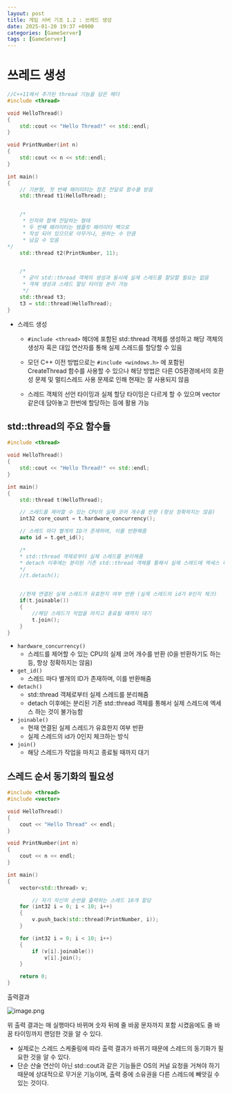 ```yaml
---
layout: post
title: 게임 서버 기초 1.2 : 쓰레드 생성
date: 2025-01-20 19:37 +0900
categories: [GameServer]
tags : [GameServer]
---
```


# 쓰레드 생성

```cpp
//C++11에서 추가된 thread 기능을 담은 헤더
#include <thread>

void HelloThread()
{
    std::cout << "Hello Thread!" << std::endl;
}

void PrintNumber(int n)
{
    std::cout << n << std::endl;
}

int main()
{
    // 기본형, 첫 번째 패러미터는 참조 전달로 함수를 받음
    std::thread t1(HelloThread);


    /*
     * 인자와 함께 전달하는 형태
     * 두 번째 패러미터는 템플릿 패러미터 팩으로
     * 작성 되어 있으므로 아무거나, 원하는 수 만큼
     * 넘길 수 있음
*/ 
    std::thread t2(PrintNumber, 11);


    /*
     * 굳이 std::thread 객체의 생성과 동시에 실제 스레드를 할당할 필요는 없음
     * 객체 생성과 스레드 할당 타이밍 분리 가능
     */
    std::thread t3;
    t3 = std::thread(HelloThread);
}
```

- 스레드 생성

  - `#include <thread>` 헤더에 포함된 std::thread 객체를 생성하고 해당 객체의 생성자 혹은 대입 연산자를 통해 실제 스레드를 할당할 수 있음

  - 모던 C++ 이전 방법으로는 `#include <windows.h>` 에 포함된 CreateThread 함수를 사용할 수 있으나 해당 방법은 다른 OS환경에서의 호환성 문제 및 멀티스레드 사용 문제로 인해 현재는 잘 사용되지 않음

     

  - 스레드 객체의 선언 타이밍과 실제 할당 타이밍은 다르게 할 수 있으며 vector같은데 담아놓고 한번에 할당하는 등에 활용 가능



## std::thread의 주요 함수들

```cpp
#include <thread>

void HelloThread()
{
    std::cout << "Hello Thread!" << std::endl;
}

int main()
{
    std::thread t(HelloThread);

    // 스레드를 제어할 수 있는 CPU의 실제 코어 개수를 반환 (항상 정확하지는 않음)
    int32 core_count = t.hardware_concurrency();

    // 스레드 마다 별개의 ID가 존재하며, 이를 반환해줌
    auto id = t.get_id();

    /*
    * std::thread 객체로부터 실제 스레드를 분리해줌
    * detach 이후에는 분리된 기존 std::thread 객체를 통해서 실제 스레드에 엑세스 하는 것이 불가능함
    */
    //t.detach();


    //현재 연결된 실제 스레드가 유효한지 여부 반환 (실제 스레드의 id가 0인지 체크)
    if(t.joinable())
    {
        //해당 스레드가 작업을 마치고 종료될 떄까지 대기
        t.join();
    }
}
```

- `hardware_concurrency()`
  - 스레드를 제어할 수 있는 CPU의 실제 코어 개수를 반환 (0을 반환하기도 하는 등, 항상 정확하지는 않음)
- `get_id()`
  - 스레드 마다 별개의 ID가 존재하며, 이를 반환해줌
- `detach()`
  - std::thread 객체로부터 실제 스레드를 분리해줌
  - detach 이후에는 분리된 기존 std::thread 객체를 통해서 실제 스레드에 엑세스 하는 것이 불가능함
- `joinable()`
  - 현재 연결된 실제 스레드가 유효한지 여부 반환
  - 실제 스레드의 id가 0인지 체크하는 방식
- `join()`
  - 해당 스레드가 작업을 마치고 종료될 때까지 대기

 

## 스레드 순서 동기화의 필요성

```cpp
#include <thread>
#include <vector>

void HelloThread()
{
	cout << "Hello Thread" << endl;
}

void PrintNumber(int n)
{
	cout << n << endl;
}

int main()
{
	vector<std::thread> v;

        // 자기 자신의 순번을 출력하는 스레드 10개 할당
	for (int32 i = 0; i < 10; i++)
	{
		v.push_back(std::thread(PrintNumber, i));
	}

	for (int32 i = 0; i < 10; i++)
	{
		if (v[i].joinable())
			v[i].join();
	}

	return 0;
}
```

출력결과

![image.png](https://cdn.inflearn.com/public/files/posts/4464b262-d1ca-426e-8ece-e166e4938454/8972d4bf-b959-470e-8f08-0da230f04453.png)

위 출력 결과는 매 실행마다 바뀌며 숫자 뒤에 줄 바꿈 문자까지 포함 시켰음에도 줄 바꿈 타이밍까지 랜덤한 것을 알 수 있다.

 

- 실제로는 스레드 스케줄링에 따라 출력 결과가 바뀌기 때문에 스레드의 동기화가 필요한 것을 알 수 있다.
- 단순 산술 연산이 아닌 std::cout과 같은 기능들은 OS의 커널 요청을 거쳐야 하기 때문에 상대적으로 무거운 기능이며, 출력 중에 소유권을 다른 스레드에 빼앗길 수 있는 것이다.
